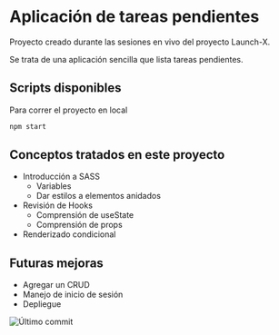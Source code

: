 # Aplicación de tareas pendientes

Proyecto creado durante las sesiones en vivo del proyecto Launch-X.

Se trata de una aplicación sencilla que lista tareas pendientes.

## Scripts disponibles

Para correr el proyecto en local

```bash
npm start
```

## Conceptos tratados en este proyecto

-   Introducción a SASS
    -   Variables
    -   Dar estilos a elementos anidados
-   Revisión de Hooks
    -   Comprensión de useState
    -   Comprensión de props
-   Renderizado condicional

## Futuras mejoras

-   Agregar un CRUD
-   Manejo de inicio de sesión
-   Depliegue

![Último commit](https://img.shields.io/github/last-commit/EduardoMorales-LX/todo-app?label=%C3%9Altimo%20commit&style=flat-square)​
